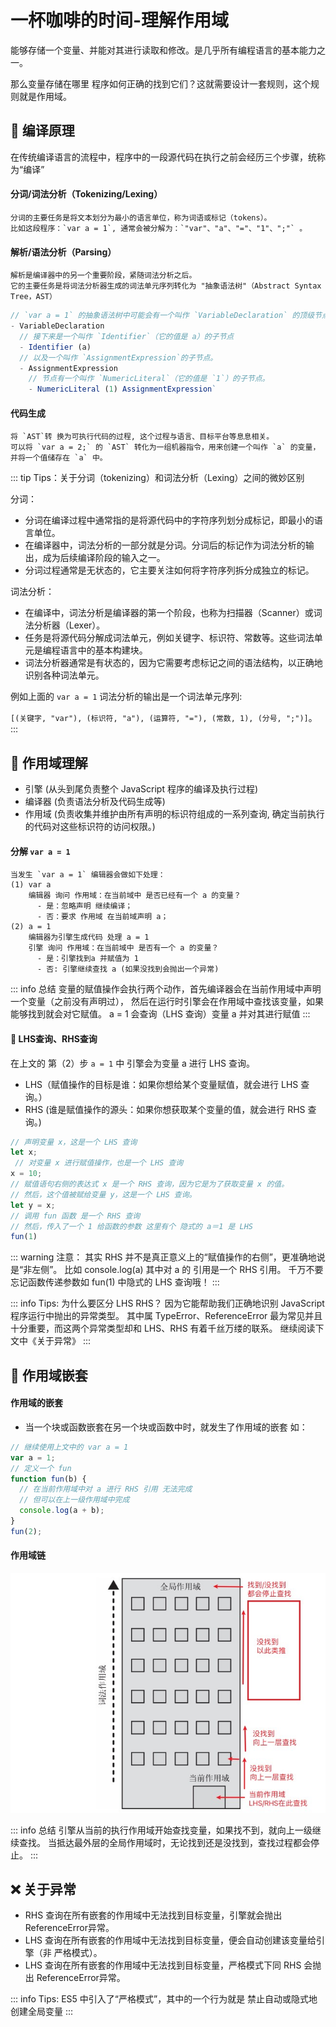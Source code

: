 # 一杯咖啡的时间-理解作用域

能够存储一个变量、并能对其进行读取和修改。是几乎所有编程语言的基本能力之一。

那么变量存储在哪里 程序如何正确的找到它们？这就需要设计一套规则，这个规则就是作用域。

## 📌 编译原理
在传统编译语言的流程中，程序中的一段源代码在执行之前会经历三个步骤，统称为“编译”

#### 分词/词法分析（Tokenizing/Lexing）

```
分词的主要任务是将文本划分为最小的语言单位，称为词语或标记（tokens）。
比如这段程序：`var a = 1`, 通常会被分解为：`"var"、"a"、"="、"1"、";"` 。
```

#### 解析/语法分析（Parsing）

```
解析是编译器中的另一个重要阶段，紧随词法分析之后。
它的主要任务是将词法分析器生成的词法单元序列转化为 "抽象语法树"（Abstract Syntax Tree，AST）
```

``` js
// `var a = 1` 的抽象语法树中可能会有一个叫作 `VariableDeclaration` 的顶级节点
- VariableDeclaration
  // 接下来是一个叫作 `Identifier`（它的值是 a）的子节点
  - Identifier (a)
  // 以及一个叫作 `AssignmentExpression`的子节点。
  - AssignmentExpression
    // 节点有一个叫作 `NumericLiteral`（它的值是 `1`）的子节点。
    - NumericLiteral (1) AssignmentExpression`
```

#### 代码生成
```
将 `AST`转 换为可执行代码的过程, 这个过程与语言、目标平台等息息相关。
可以将 `var a = 2;` 的 `AST` 转化为一组机器指令，用来创建一个叫作 `a` 的变量，并将一个值储存在 `a` 中。
```

::: tip Tips：关于分词（tokenizing）和词法分析（Lexing）之间的微妙区别

分词：
- 分词在编译过程中通常指的是将源代码中的字符序列划分成标记，即最小的语言单位。
- 在编译器中，词法分析的一部分就是分词。分词后的标记作为词法分析的输出，成为后续编译阶段的输入之一。
- 分词过程通常是无状态的，它主要关注如何将字符序列拆分成独立的标记。

词法分析：
- 在编译中，词法分析是编译器的第一个阶段，也称为扫描器（Scanner）或词法分析器（Lexer）。
- 任务是将源代码分解成词法单元，例如关键字、标识符、常数等。这些词法单元是编程语言中的基本构建块。
- 词法分析器通常是有状态的，因为它需要考虑标记之间的语法结构，以正确地识别各种词法单元。

例如上面的 `var a = 1` 词法分析的输出是一个词法单元序列:

 `[(关键字, "var"), (标识符, "a"), (运算符, "="), (常数, 1), (分号, ";")]`。
:::


## 📖 作用域理解
- 引擎 (从头到尾负责整个 JavaScript 程序的编译及执行过程)
- 编译器 (负责语法分析及代码生成等)
- 作用域 (负责收集并维护由所有声明的标识符组成的一系列查询, 确定当前执行的代码对这些标识符的访问权限。)

#### 分解 `var a = 1`
```
当发生 `var a = 1` 编辑器会做如下处理：
(1) var a
    编辑器 询问 作用域：在当前域中 是否已经有一个 a 的变量？
      - 是：忽略声明 继续编译；
      - 否：要求 作用域 在当前域声明 a；
(2) a = 1
    编辑器为引擎生成代码 处理 a = 1
    引擎 询问 作用域：在当前域中 是否有一个 a 的变量？
      - 是：引擎找到a 并赋值为 1
      - 否: 引擎继续查找 a (如果没找到会抛出一个异常)
```

::: info 总结
变量的赋值操作会执行两个动作，首先编译器会在当前作用域中声明一个变量（之前没有声明过），
然后在运行时引擎会在作用域中查找该变量，如果能够找到就会对它赋值。
a = 1 会查询（LHS 查询）变量 a 并对其进行赋值
:::

#### 🍭 LHS查询、RHS查询

在上文的 第（2）步 `a = 1` 中 引擎会为变量 a 进行 LHS 查询。

- LHS（赋值操作的目标是谁：如果你想给某个变量赋值，就会进行 LHS 查询。）
- RHS (谁是赋值操作的源头：如果你想获取某个变量的值，就会进行 RHS 查询。)

``` js
// 声明变量 x，这是一个 LHS 查询
let x;
 // 对变量 x 进行赋值操作，也是一个 LHS 查询
x = 10;
// 赋值语句右侧的表达式 x 是一个 RHS 查询，因为它是为了获取变量 x 的值。
// 然后，这个值被赋给变量 y，这是一个 LHS 查询。
let y = x;
// 调用 fun 函数 是一个 RHS 查询
// 然后，传入了一个 1 给函数的参数 这里有个 隐式的 a＝1 是 LHS
fun(1)
```

::: warning 注意：
其实 RHS 并不是真正意义上的“赋值操作的右侧”，更准确地说是“非左侧”。
比如  console.log(a) 其中对 a 的 引用是一个 RHS 引用。
千万不要忘记函数传递参数如 fun(1) 中隐式的 LHS 查询哦！
:::

::: info Tips: 为什么要区分 LHS RHS？
因为它能帮助我们正确地识别 JavaScript 程序运行中抛出的异常类型。
其中属 TypeError、ReferenceError 最为常见并且十分重要，而这两个异常类型却和 LHS、RHS 有着千丝万缕的联系。
继续阅读下文中《关于异常》
:::

## 🏢 作用域嵌套

#### 作用域的嵌套
- 当一个块或函数嵌套在另一个块或函数中时，就发生了作用域的嵌套 如：
``` js
// 继续使用上文中的 var a = 1
var a = 1;
// 定义一个 fun
function fun(b) {
  // 在当前作用域中对 a 进行 RHS 引用 无法完成
  // 但可以在上一级作用域中完成
  console.log(a + b);
}
fun(2);
```

#### 作用域链
![](../image/JavaScript/scope_find.jpg)

::: info 总结
引擎从当前的执行作用域开始查找变量，如果找不到，就向上一级继续查找。
当抵达最外层的全局作用域时，无论找到还是没找到，查找过程都会停止。
:::

## ❌ 关于异常

- RHS 查询在所有嵌套的作用域中无法找到目标变量，引擎就会抛出 ReferenceError异常。
- LHS 查询在所有嵌套的作用域中无法找到目标变量，便会自动创建该变量给引擎（非 严格模式）。
- LHS 查询在所有嵌套的作用域中无法找到目标变量，严格模式下同 RHS 会抛出 ReferenceError异常。

::: info Tips:
ES5 中引入了“严格模式”，其中的一个行为就是 禁止自动或隐式地创建全局变量
:::
